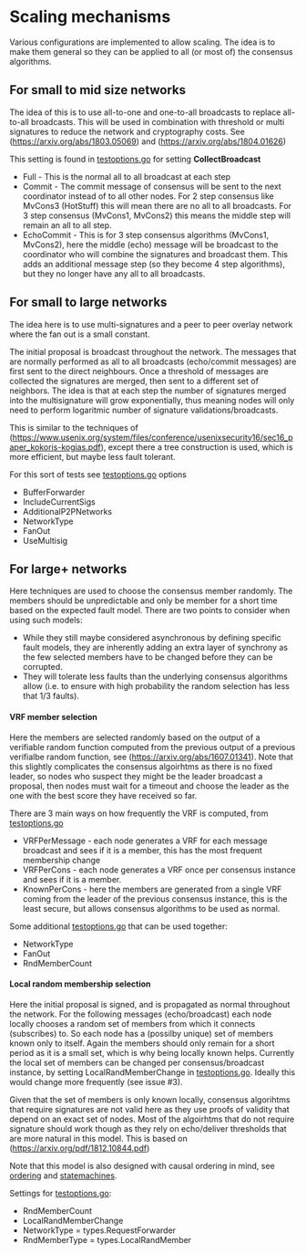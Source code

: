 # Scaling mechanisms
Various configurations are implemented to allow scaling.
The idea is to make them general so they can be applied
to all (or most of) the consensus algorithms.

## For small to mid size networks
The idea of this is to use all-to-one and one-to-all broadcasts
to replace all-to-all broadcasts. This will be used in combination
with threshold or multi signatures to reduce the network and
cryptography costs.
See (https://arxiv.org/abs/1803.05069) and (https://arxiv.org/abs/1804.01626)

This setting is found in [testoptions.go](../consensus/types/testoptions.go)
for setting **CollectBroadcast**
- Full - This is the normal all to all broadcast at each step
- Commit - The commit message of consensus will be sent to the next coordinator instead of to all other nodes.
For 2 step consensus like MvCons3 (HotStuff) this will mean there are no all to all broadcasts.
For 3 step consensus (MvCons1, MvCons2) this means the middle step will remain an all to all step.  
- EchoCommit - This is for 3 step consensus algorithms (MvCons1, MvCons2), here the middle (echo)
message will be broadcast to the coordinator who will combine the signatures and broadcast them.
This adds an additional message step (so they become 4 step algorithms), but they
no longer have any all to all broadcasts.


## For small to large networks
The idea here is to use multi-signatures and a peer to peer overlay network where
the fan out is a small constant.

The initial proposal is broadcast throughout the network.
The messages that are normally performed as all to all broadcasts (echo/commit messages)
are first sent to the direct neighbours. Once a threshold of messages are collected
the signatures are merged, then sent to a different set of neighbors.
The idea is that at each step the number of signatures merged into the multisignature
will grow exponentially, thus meaning nodes will only need to perform logaritmic
number of signature validations/broadcasts.

This is similar to the techniques of (https://www.usenix.org/system/files/conference/usenixsecurity16/sec16_paper_kokoris-kogias.pdf),
except there a tree construction is used, which is more efficient, but maybe less
fault tolerant.

For this sort of tests see [testoptions.go](../consensus/types/testoptions.go)
options
- BufferForwarder
- IncludeCurrentSigs
- AdditionalP2PNetworks
- NetworkType
- FanOut
- UseMultisig

## For large+ networks
Here techniques are used to choose the consensus member randomly.
The members should be unpredictable and only be member for a short time
based on the expected fault model.
There are two points to consider when using such models:
- While they still maybe considered asynchronous by defining specific fault models,
they are inherently adding an extra layer of synchrony as the few selected
members have to be changed before they can be corrupted.
- They will tolerate less faults than the underlying consensus algorithms
allow (i.e. to ensure with high probability the random selection has less that 1/3 faults).

#### VRF member selection
Here the members are selected randomly based on the output of a verifiable
random function computed from the previous output of a previous verifialbe
random function, see (https://arxiv.org/abs/1607.01341).
Note that this slightly complicates the consensus algoirhtms as there is no fixed
leader, so nodes who suspect they might be the leader broadcast a proposal,
then nodes must wait for a timeout and choose the leader as the one with the best
score they have received so far.

There are 3 main ways on how frequently the VRF is computed, from
[testoptions.go](../consensus/types/testoptions.go)
- VRFPerMessage - each node generates a VRF for each message broadcast and sees if it is a member, this has the most frequent membership change
- VRFPerCons - each node generates a VRF once per consensus instance and sees if it is a member.
- KnownPerCons - here the members are generated from a single VRF coming from the leader of the previous consensus instance,
this is the least secure, but allows consensus algorithms to be used as normal. 

Some additional [testoptions.go](../consensus/types/testoptions.go) that can be used together:
- NetworkType
- FanOut
- RndMemberCount 

#### Local random membership selection
Here the initial proposal is signed, and is propagated as normal
throughout the network.
For the following messages (echo/broadcast) each node locally
chooses a random set of members from which it connects
(subscribes) to. So each node has a (possilby unique) set
of members known only to itself. Again the members should
only remain for a short period as it is a small set, which
is why being locally known helps. Currently the local set of members
can be changed per consensus/broadcast instance, by setting
LocalRandMemberChange in [testoptions.go](../consensus/types/testoptions.go).
Ideally this would change more frequently (see issue #3).

Given that the set of members is only known locally,
consensus algorihtms that require signatures are not valid here
as they use proofs of validity that depend on an exact set of nodes.
Most of the algoirhtms that do not require signature should work though
as they rely on echo/deliver thresholds that are more natural in this model.
This is based on (https://arxiv.org/pdf/1812.10844.pdf)

Note that this model is also designed with causal ordering in mind,
see [ordering](ordering.md) and [statemachines](statemachines.md).

Settings for [testoptions.go](../consensus/types/testoptions.go):
- RndMemberCount
- LocalRandMemberChange
- NetworkType = types.RequestForwarder
- RndMemberType = types.LocalRandMember
